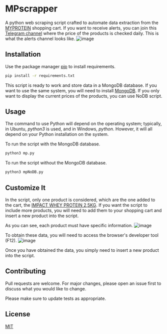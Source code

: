 # MPscrapper

A python web scraping script crafted to automate data extraction from the [MYPROTEIN](https://www.myprotein.com/) shopping cart. If you want to receive alerts, you can join this [Telegram channel](https://t.me/mpscrapper) where the price of the products is checked daily. This is what the alerts channel looks like.
![image](https://github.com/addreeh/MPscrapper/assets/74270582/f778fd12-43d4-4aa1-b812-ae4bc8c1e39f)



## Installation

Use the package manager [pip](https://pip.pypa.io/en/stable/) to install requirements.

```bash
pip install -r requirements.txt
```

This script is ready to work and store data in a MongoDB database. If you want to use the same system, you will need to install [MongoDB](https://www.mongodb.com/docs/manual/installation/). If you only want to display the current prices of the products, you can use NoDB script.

## Usage
The command to use Python will depend on the operating system; typically, in Ubuntu, *python3* is used, and in Windows, *python*. However, it will all depend on your Python installation on the system.

To run the script with the MongoDB database.
```bash
python3 mp.py
```

To run the script without the MongoDB database.
```bash
python3 mpNoDB.py
```

## Customize It
In the script, only one product is considered, which are the one added to the cart, the [IMPACT WHEY PROTEIN 2,5KG](https://www.myprotein.es/nutricion-deportiva/impact-whey-protein/10530943.html?variation=10530986). If you want the script to include more products, you will need to add them to your shopping cart and insert a new product into the script.

As you can see, each product must have specific information.
![image](https://github.com/addreeh/MPscrapper/assets/74270582/b90cd5fa-f0ec-45d3-96fe-045dcc17fcb9)

To obtain these data, you will need to access the browser's developer tool (F12).
![image](https://github.com/addreeh/MPscrapper/assets/74270582/8867a454-74e0-45b8-9e67-c4eab2e8ec27)

Once you have obtained the data, you simply need to insert a new product into the script.

## Contributing

Pull requests are welcome. For major changes, please open an issue first
to discuss what you would like to change.

Please make sure to update tests as appropriate.

## License

[MIT](https://choosealicense.com/licenses/mit/)
